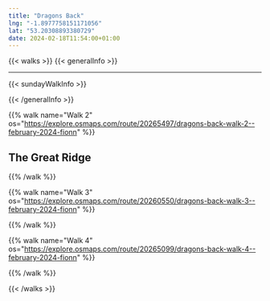 ```yaml
---
title: "Dragons Back"
lng: "-1.8977758151171056"
lat: "53.20308893380729"
date: 2024-02-18T11:54:00+01:00
---
```


{{< walks >}}
{{< generalInfo >}}
<hr>
{{< sundayWalkInfo >}}

{{< /generalInfo >}}

{{% walk name="Walk 2" os="https://explore.osmaps.com/route/20265497/dragons-back-walk-2--february-2024-fionn" %}}

## The Great Ridge

{{% /walk %}}

{{% walk name="Walk 3" os="https://explore.osmaps.com/route/20260550/dragons-back-walk-3--february-2024-fionn" %}}


{{% /walk %}}


{{% walk name="Walk 4" os="https://explore.osmaps.com/route/20265099/dragons-back-walk-4--february-2024-fionn" %}}


{{% /walk %}}


{{< /walks >}}